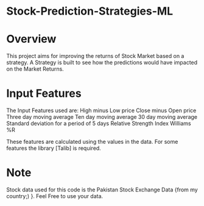 # Stock-Prediction-Strategies-ML


# Overview

This project aims for improving the returns of Stock Market based on a strategy. A Strategy is built to see how the predictions would have impacted on the Market Returns.

# Input Features

The Input Features used are:
	High minus Low price
	Close minus Open price
	Three day moving average
	Ten day moving average
	30 day moving average
	Standard deviation for a period of 5 days
	Relative Strength Index
	Williams %R

These features are calculated using the values in the data. For some features the library [Talib] is required.

# Note

Stock data used for this code is the Pakistan Stock Exchange Data {from my country;) }. Feel Free to use your data.
